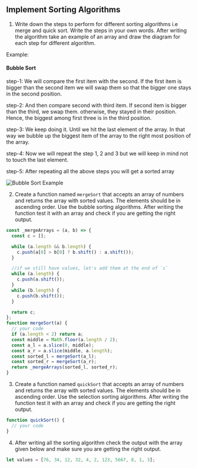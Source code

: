 ## Implement Sorting Algorithms

1. Write down the steps to perform for different sorting algorithms i.e merge and quick sort. Write the steps in your own words. After writing the algorithm take an example of an array and draw the diagram for each step for different algorithm.

Example:

#### Bubble Sort

step-1: We will compare the first item with the second. If the first item is bigger than the second item we will swap them so that the bigger one stays in the second position.

step-2: And then compare second with third item. If second item is bigger than the third, we swap them. otherwise, they stayed in their position. Hence, the biggest among first three is in the third position.

step-3: We keep doing it. Until we hit the last element of the array. In that way we bubble up the biggest item of the array to the right most position of the array.

step-4: Now we will repeat the step 1, 2 and 3 but we will keep in mind not to touch the last element.

step-5: After repeating all the above steps you will get a sorted array

![Bubble Sort Example](./bubble.png)

<!-- You answer -->

2. Create a function named `mergeSort` that accepts an array of numbers and returns the array with sorted values. The elements should be in ascending order. Use the bubble sorting algorithms. After writing the function test it with an array and check if you are getting the right output.

```js
const _mergeArrays = (a, b) => {
  const c = [];

  while (a.length && b.length) {
    c.push(a[0] > b[0] ? b.shift() : a.shift());
  }

  //if we still have values, let's add them at the end of `c`
  while (a.length) {
    c.push(a.shift());
  }
  while (b.length) {
    c.push(b.shift());
  }

  return c;
};
function mergeSort(a) {
  // your code
  if (a.length < 2) return a;
  const middle = Math.floor(a.length / 2);
  const a_l = a.slice(0, middle);
  const a_r = a.slice(middle, a.length);
  const sorted_l = mergeSort(a_l);
  const sorted_r = mergeSort(a_r);
  return _mergeArrays(sorted_l, sorted_r);
}
```

3. Create a function named `quickSort` that accepts an array of numbers and returns the array with sorted values. The elements should be in ascending order. Use the selection sorting algorithms. After writing the function test it with an array and check if you are getting the right output.

```js
function quickSort() {
  // your code
}
```

4. After writing all the sorting algorithm check the output with the array given below and make sure you are getting the right output.

```js
let values = [76, 34, 12, 32, 4, 2, 123, 5667, 8, 1, 3];
```
